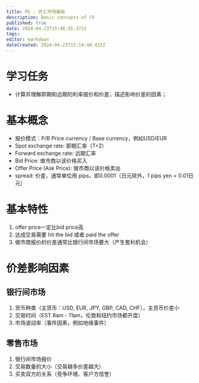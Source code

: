 ```yaml
---
title: M1 - 外汇市场基础
description: Basic concepts of FX
published: true
date: 2024-04-23T15:48:55.372Z
tags: 
editor: markdown
dateCreated: 2024-04-23T15:14:40.415Z
---
```


# 学习任务
- 计算并理解即期和远期的利率报价和价差，描述影响价差的因素；

# 基本概念
- 报价模式：P/B Price currency / Base currency，例如USD/EUR
- Spot exchange rate: 即期汇率（T+2）
- Forward exchange rate: 远期汇率
- Bid Price: 做市商以该价格买入
- Offer Price (Ask Price): 做市商以该价格卖出
- spread: 价差，通常单位用 pips，即0.0001（日元除外，1 pips yen = 0.01日元）

# 基本特性
1. offer price一定比bid price高
2. 达成交易需要 hit the bid 或者 paid the offer
3. 做市商报价的价差通常比银行间市场要大（产生套利机会）

# 价差影响因素
## 银行间市场
1. 货币种类（主货币：USD, EUR, JPY, GBP, CAD, CHF），主货币价差小
2. 交易时间（EST 8am - 11am，伦敦和纽约市场都开盘）
3. 市场波动率（事件因素，例如地缘事件）

## 零售市场
1. 银行间市场报价
2. 交易数量的大小（交易越多价差越大）
3. 买卖双方的关系（竞争环境、客户方信誉）